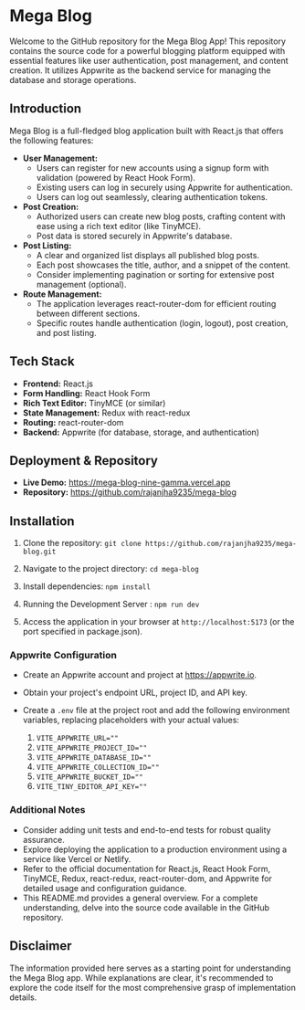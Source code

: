 # Mega Blog
Welcome to the GitHub repository for the Mega Blog App! This repository contains the source code for a powerful blogging platform equipped with essential features like user authentication, post management, and content creation. It utilizes Appwrite as the backend service for managing the database and storage operations.

## Introduction
Mega Blog is a full-fledged blog application built with React.js that offers the following features:

- **User Management:**
  - Users can register for new accounts using a signup form with validation (powered by React Hook Form).
  - Existing users can log in securely using Appwrite for authentication.
  - Users can log out seamlessly, clearing authentication tokens.
- **Post Creation:**
  - Authorized users can create new blog posts, crafting content with ease using a rich text editor (like TinyMCE).
  - Post data is stored securely in Appwrite's database.
- **Post Listing:**
  - A clear and organized list displays all published blog posts.
  - Each post showcases the title, author, and a snippet of the content.
  - Consider implementing pagination or sorting for extensive post management (optional).
- **Route Management:**
  - The application leverages react-router-dom for efficient routing between different sections.
  - Specific routes handle authentication (login, logout), post creation, and post listing.

## Tech Stack

- **Frontend:** React.js
- **Form Handling:** React Hook Form
- **Rich Text Editor:** TinyMCE (or similar)
- **State Management:** Redux with react-redux
- **Routing:** react-router-dom
- **Backend:** Appwrite (for database, storage, and authentication)

## Deployment & Repository

- **Live Demo:** https://mega-blog-nine-gamma.vercel.app
- **Repository:** https://github.com/rajanjha9235/mega-blog

## Installation

1. Clone the repository: `git clone https://github.com/rajanjha9235/mega-blog.git`

2. Navigate to the project directory: `cd mega-blog`

3. Install dependencies: `npm install`

4. Running the Development Server : `npm run dev`

5. Access the application in your browser at `http://localhost:5173` (or the port specified in package.json).

### Appwrite Configuration

- Create an Appwrite account and project at https://appwrite.io.

- Obtain your project's endpoint URL, project ID, and API key.

- Create a `.env` file at the project root and add the following environment variables, replacing placeholders with your actual values:

  1. `VITE_APPWRITE_URL=""`
  2. `VITE_APPWRITE_PROJECT_ID=""`
  3. `VITE_APPWRITE_DATABASE_ID=""`
  4. `VITE_APPWRITE_COLLECTION_ID=""`
  5. `VITE_APPWRITE_BUCKET_ID=""`
  6. `VITE_TINY_EDITOR_API_KEY=""`

### Additional Notes

- Consider adding unit tests and end-to-end tests for robust quality assurance.
- Explore deploying the application to a production environment using a service like Vercel or Netlify.
- Refer to the official documentation for React.js, React Hook Form, TinyMCE, Redux, react-redux, react-router-dom, and Appwrite for detailed usage and configuration guidance.
- This README.md provides a general overview. For a complete understanding, delve into the source code available in the GitHub repository.

## Disclaimer

The information provided here serves as a starting point for understanding the Mega Blog app. While explanations are clear, it's recommended to explore the code itself for the most comprehensive grasp of implementation details.
